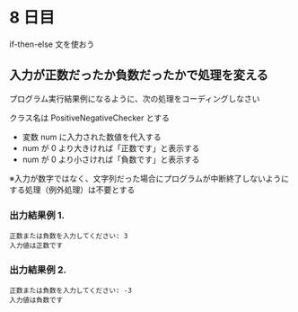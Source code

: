 # 8 日目

if-then-else 文を使おう

## 入力が正数だったか負数だったかで処理を変える

プログラム実行結果例になるように、次の処理をコーディングしなさい

クラス名は PositiveNegativeChecker とする

- 変数 num に入力された数値を代入する
- num が 0 より大きければ「正数です」と表示する
- num が 0 より小さければ「負数です」と表示する

※入力が数字ではなく、文字列だった場合にプログラムが中断終了しないようにする処理（例外処理）は不要とする

### 出力結果例 1.

```
正数または負数を入力してください: 3
入力値は正数です
```

### 出力結果例 2.

```
正数または負数を入力してください: -3
入力値は負数です
```

